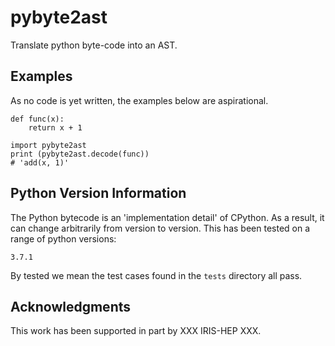 # pybyte2ast

Translate python byte-code into an AST.

## Examples

As no code is yet written, the examples below are aspirational.

    def func(x):
        return x + 1

    import pybyte2ast
    print (pybyte2ast.decode(func))
    # 'add(x, 1)'

## Python Version Information

The Python bytecode is an 'implementation detail' of CPython. As a result, it can change arbitrarily from version to version. This has been tested on a range of python versions:

    3.7.1

By tested we mean the test cases found in the `tests` directory all pass.

## Acknowledgments

This work has been supported in part by XXX IRIS-HEP XXX.